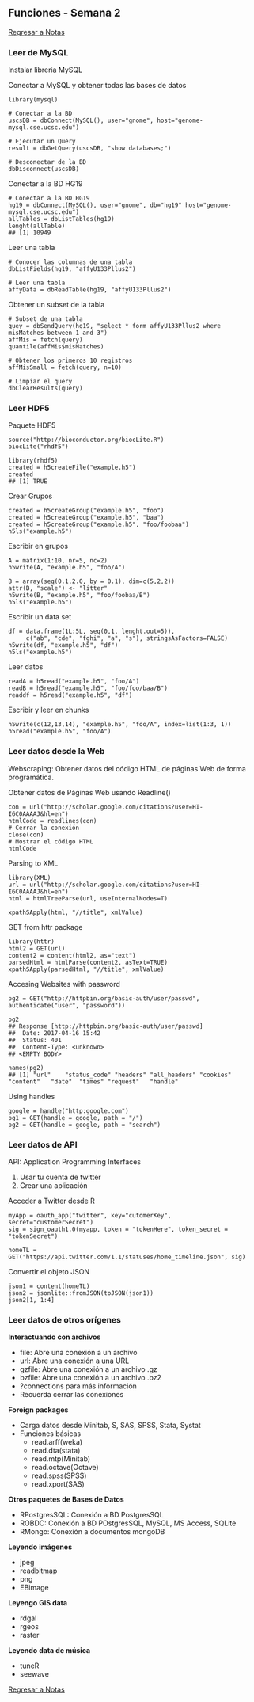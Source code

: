 ## Funciones - Semana 2
[Regresar a Notas](notes.md#semana-2)

### Leer de MySQL
Instalar libreria MySQL

Conectar a MySQL y obtener todas las bases de datos
```Rscript
library(mysql)

# Conectar a la BD
uscsDB = dbConnect(MySQL(), user="gnome", host="genome-mysql.cse.ucsc.edu")

# Ejecutar un Query
result = dbGetQuery(uscsDB, "show databases;")

# Desconectar de la BD
dbDisconnect(uscsDB)
```

Conectar a la BD HG19
```Rscript
# Conectar a la BD HG19
hg19 = dbConnect(MySQL(), user="gnome", db="hg19" host="genome-mysql.cse.ucsc.edu")
allTables = dbListTables(hg19)
lenght(allTable)
## [1] 10949
```

Leer una tabla
```Rscript
# Conocer las columnas de una tabla
dbListFields(hg19, "affyU133Pllus2")

# Leer una tabla
affyData = dbReadTable(hg19, "affyU133Pllus2")
```

Obtener un subset de la tabla
```Rscript
# Subset de una tabla
quey = dbSendQuery(hg19, "select * form affyU133Pllus2 where misMatches between 1 and 3")
affMis = fetch(query)
quantile(affMis$misMatches)

# Obtener los primeros 10 registros
affMisSmall = fetch(query, n=10)

# Limpiar el query
dbClearResults(query)
```

### Leer HDF5

Paquete HDF5
```Rscript
source("http://bioconductor.org/biocLite.R")
biocLite("rhdf5")

library(rhdf5)
created = h5createFile("example.h5")
created
## [1] TRUE
```

Crear Grupos
```Rscript
created = h5createGroup("example.h5", "foo")
created = h5createGroup("example.h5", "baa")
created = h5createGroup("example.h5", "foo/foobaa")
h5ls("example.h5")
```

Escribir en grupos
```Rscript
A = matrix(1:10, nr=5, nc=2)
h5write(A, "example.h5", "foo/A")

B = array(seq(0.1,2.0, by = 0.1), dim=c(5,2,2))
attr(B, "scale") <- "litter"
h5write(B, "example.h5", "foo/foobaa/B")
h5ls("example.h5")
```

Escribir un data set
```Rscript
df = data.frame(1L:5L, seq(0,1, lenght.out=5)),
     c("ab", "cde", "fghi", "a", "s"), stringsAsFactors=FALSE)
h5write(df, "example.h5", "df")
h5ls("example.h5")
```

Leer datos
```Rscript
readA = h5read("example.h5", "foo/A")
readB = h5read("example.h5", "foo/foo/baa/B")
readdf = h5read("example.h5", "df")
```

Escribir y leer en chunks
```Rscript
h5write(c(12,13,14), "example.h5", "foo/A", index=list(1:3, 1))
h5read("example.h5", "foo/A")
```

### Leer datos desde la Web

Webscraping: Obtener datos del código HTML de páginas Web de forma programática.

Obtener datos de Páginas Web usando Readline()
```Rscript
con = url("http://scholar.google.com/citations?user=HI-I6C0AAAAJ&hl=en")
htmlCode = readlines(con)
# Cerrar la conexión
close(con)
# Mostrar el código HTML
htmlCode
```

Parsing to XML
```Rscript
library(XML)
url = url("http://scholar.google.com/citations?user=HI-I6C0AAAAJ&hl=en")
html = htmlTreeParse(url, useInternalNodes=T)

xpathSApply(html, "//title", xmlValue)
```

GET from httr package
```Rscript
library(httr)
html2 = GET(url)
content2 = content(html2, as="text")
parsedHtml = htmlParse(content2, asText=TRUE)
xpathSApply(parsedHtml, "//title", xmlValue)
```

Accesing Websites with password
```Rscript
pg2 = GET("http://httpbin.org/basic-auth/user/passwd", authenticate("user", "password"))

pg2
## Response [http://httpbin.org/basic-auth/user/passwd]
##  Date: 2017-04-16 15:42
##  Status: 401
##  Content-Type: <unknown>
## <EMPTY BODY>

names(pg2)
## [1] "url"    "status_code" "headers" "all_headers" "cookies" "content"   "date"  "times" "request"   "handle"
```

Using handles
```Rscript
google = handle("http:google.com")
pg1 = GET(handle = google, path = "/")
pg2 = GET(handle = google, path = "search")
```

### Leer datos de API

API: Application Programming Interfaces

1. Usar tu cuenta de twitter
2. Crear una aplicación

Acceder a Twitter desde R
```Rscript
myApp = oauth_app("twitter", key="cutomerKey", secret="customerSecret")
sig = sign_oauth1.0(myapp, token = "tokenHere", token_secret = "tokenSecret")

homeTL = GET("https://api.twitter.com/1.1/statuses/home_timeline.json", sig)
```

Convertir el objeto JSON
```Rscript
json1 = content(homeTL)
json2 = jsonlite::fromJSON(toJSON(json1))
json2[1, 1:4]
```

### Leer datos de otros orígenes

**Interactuando con archivos**
- file: Abre una conexión a un archivo
- url: Abre una conexión a una URL
- gzfile: Abre una conexión a un archivo .gz
- bzfile: Abre una conexión a un archivo .bz2
- ?connections para más información
- Recuerda cerrar las conexiones

**Foreign packages**
- Carga datos desde Minitab, S, SAS, SPSS, Stata, Systat
- Funciones básicas
    - read.arff(weka)
    - read.dta(stata)
    - read.mtp(Minitab)
    - read.octave(Octave)
    - read.spss(SPSS)
    - read.xport(SAS)

**Otros paquetes de Bases de Datos**
- RPostgresSQL: Conexión a BD PostgresSQL
- ROBDC: Conexión a BD POstgresSQL, MySQL, MS Access, SQLite
- RMongo: Conexión a documentos mongoDB

**Leyendo imágenes**
- jpeg
- readbitmap
- png
- EBimage

**Leyengo GIS data**
- rdgal
- rgeos
- raster

**Leyendo data de música**
- tuneR
- seewave


[Regresar a Notas](notes.md#semana-2)
